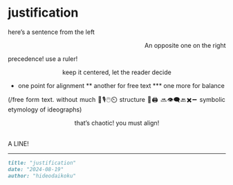 # justification

<div style=""display:flex; flex-direction: column"">
<p style="text-align: left">
here’s a sentence from the left
</p>
<p style="text-align: right">
An opposite one on the right 
</p>
<p style="text-align: left">
precedence! use a ruler!
</p>


<p style="text-align: center">
        keep it centered, let the reader decide
</p>


* one point for alignment
  ** another for free text
    *** one more for balance

<p style="text-align: justify">
(/free form text.   without much 📠🎙️🖱️⏲️ structure 💽🖨️ 🔜👁️‍🗨️🔙✖️➖ symbolic  
etymology of ideographs)
</p>


<p style="text-align: center">
that’s chaotic! you must align!
</p>

<br/>
                A LINE!

<hr/>

</div>


```markdown
title: "justification"
date: "2024-08-19"
author: "hideodaikoku"
```
